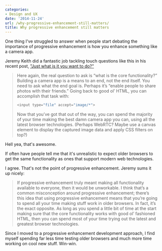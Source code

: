 ```yaml
---
categories:
- Design and UX
date: '2014-11-24'
url: /why-progressive-enhancement-still-matters/
title: Why progressive enhancement still matters
---
```


One thing I've struggled to answer when people start debating the importance of progressive enhancement is how you enhance something like a camera app.

Jeremy Keith did a fantastic job tackling touch questions like this in his recent post, ["Just what is it you want to do?"](https://adactio.com/journal/7774)

<!--more-->

> Here again, the real question to ask is “what is the core functionality?” Building a camera app is a means to an end, not the end itself. You need to ask what the end goal is. Perhaps it’s “enable people to share photos with their friends.” Going back to good ol’ HTML, you can accomplish that task with:
>
> ```javascript
> <input type="file" accept="image/*">
> ```
> Now that you’ve got that out of the way, you can spend the majority of your time making the best damn camera app you can, using all the latest browser technologies. (Perhaps WebRTC? Maybe use a canvas element to display the captured image data and apply CSS filters on top?)

Hell yea, that's awesome.

If often have people tell me that it's unrealistic to expect older browsers to get the same functionality as ones that support modern web technologies.

I agree. That's not the point of progressive enhancement. Jeremy sums it up nicely:

> If progressive enhancement truly meant making all functionality available to everyone, then it would be unworkable. I think that’s a common misconception around progressive enhancement; there’s this idea that using progressive enhancement means that you’re going to spend all your time making stuff work in older browsers. In fact, it’s the exact opposite. As long as you spend a little bit of time at the start making sure that the core functionality works with good ol’ fashioned HTML, then you can spend most of your time trying out the latest and greatest browser technologies.

Since I moved to a progressive enhancement development approach, I find myself spending far less time testing older browsers and much more time working on cool new stuff. Win-win.